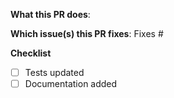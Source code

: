 <!--  Thanks for sending a pull request!  Before submitting:

1. Read our CONTRIBUTING.md guide
2. Rebase your PR if it gets out of sync with main
-->

**What this PR does**:

**Which issue(s) this PR fixes**:
Fixes #<issue number>

**Checklist**
- [ ] Tests updated
- [ ] Documentation added
